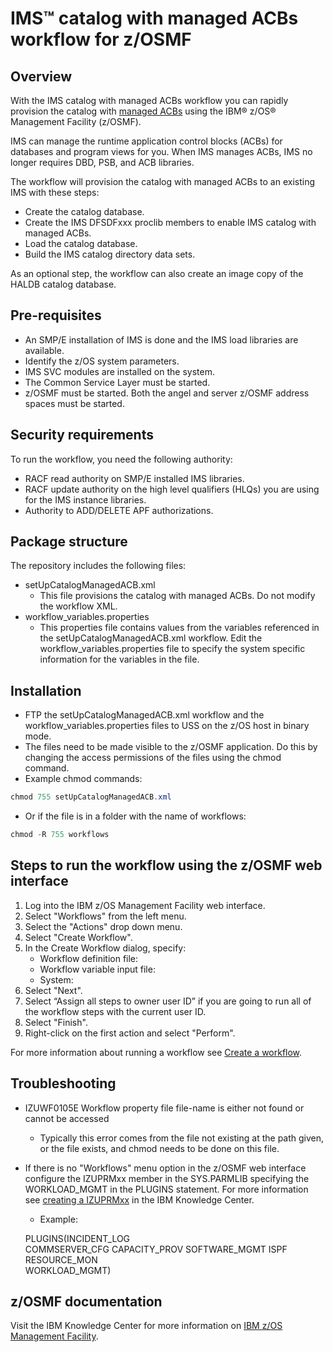 # IMS™ catalog with managed ACBs workflow for z/OSMF

## Overview

With the IMS catalog with managed ACBs workflow you can rapidly provision the catalog with [managed ACBs](https://www.ibm.com/support/knowledgecenter/en/SSEPH2_14.1.0/com.ibm.ims14.doc.sdg/ims_catalog_acb_mgmt.htm) using the IBM® z/OS® Management Facility (z/OSMF).

IMS can manage the runtime application control blocks (ACBs) for databases and program views for you. When IMS manages ACBs, IMS no longer requires DBD, PSB, and ACB libraries.

The workflow will provision the catalog with managed ACBs to an existing IMS with these steps:
* Create the catalog database.
* Create the IMS DFSDFxxx proclib members to enable IMS catalog with managed ACBs.
* Load the catalog database.
* Build the IMS catalog directory data sets.

As an optional step, the workflow can also create an image copy of the HALDB catalog database.

## Pre-requisites
* An SMP/E installation of IMS is done and the IMS load libraries are available.
* Identify the z/OS system parameters.
* IMS SVC modules are installed on the system.
* The Common Service Layer must be started.
* z/OSMF must be started. Both the angel and server z/OSMF address spaces must be started. 

## Security requirements 
To run the workflow, you need the following authority:
* RACF read authority on SMP/E installed IMS libraries.
* RACF update authority on the high level qualifiers (HLQs) you are using for the IMS instance libraries.
* Authority to ADD/DELETE APF authorizations.

## Package structure 
The repository includes the following files:
* setUpCatalogManagedACB.xml
  * This file provisions the catalog with managed ACBs. Do not modify the workflow XML.
* workflow_variables.properties
  * This properties file contains values from the variables referenced in the setUpCatalogManagedACB.xml workflow. Edit the workflow_variables.properties file to specify the system specific information for the variables in the file.

## Installation 
* FTP the setUpCatalogManagedACB.xml workflow and the workflow_variables.properties files to USS on the z/OS host in binary mode.
* The files need to be made visible to the z/OSMF application.  Do this by changing the access permissions of the files using the chmod command.
* Example chmod commands: 
```Java
chmod 755 setUpCatalogManagedACB.xml
```
* Or if the file is in a folder with the name of workflows:
```Java 
chmod -R 755 workflows
```

## Steps to run the workflow using the z/OSMF web interface
1. Log into the IBM z/OS Management Facility web interface.
1. Select "Workflows" from the left menu.
1. Select the "Actions" drop down menu.
1. Select "Create Workflow".
1. In the Create Workflow dialog, specify:
    *	Workflow definition file: 
    *	Workflow variable input file:
    *	System:
1. Select "Next".
1. Select “Assign all steps to owner user ID” if you are going to run all of the workflow steps with the current user ID.
1. Select "Finish".
1. Right-click on the first action and select "Perform".

For more information about running a workflow see [Create a workflow](https://www.ibm.com/support/knowledgecenter/en/SSLTBW_2.3.0/com.ibm.zosmfworkflows.help.doc/izuWFhpCreateWorkflowDialog.html).

## Troubleshooting
* IZUWF0105E   Workflow property file file-name is either not found or cannot be accessed
  * Typically this error comes from the file not existing at the path given, or the file exists, and chmod needs to be done on this file.
* If there is no "Workflows" menu option in the z/OSMF web interface configure the IZUPRMxx member in the SYS.PARMLIB specifying the WORKLOAD_MGMT in the PLUGINS statement. For more information see [creating a IZUPRMxx](https://www.ibm.com/support/knowledgecenter/en/SSLTBW_2.2.0/com.ibm.zos.v2r2.izua300/izuconfig_IZUPRMxx.htm) in the IBM Knowledge Center.
  * Example: 
  
  PLUGINS(INCIDENT_LOG  
        COMMSERVER_CFG
        CAPACITY_PROV 
        SOFTWARE_MGMT 
        ISPF          
        RESOURCE_MON  
        WORKLOAD_MGMT)

## z/OSMF documentation

Visit the IBM Knowledge Center for more information on [IBM z/OS Management Facility](https://www.ibm.com/support/knowledgecenter/search/IBM%20z%2FOS%20Management%20Facility?scope=SSLTBW_2.2.0).
